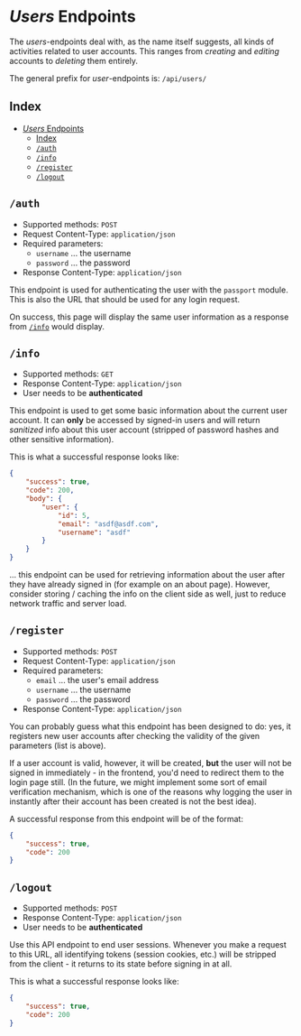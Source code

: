 # _Users_ Endpoints

The _users_-endpoints deal with, as the name itself suggests, all kinds of activities related to user accounts. This ranges from _creating_ and _editing_ accounts to _deleting_ them entirely.

The general prefix for _user_-endpoints is: `/api/users/`

## Index

- [_Users_ Endpoints](#users-endpoints)
  - [Index](#index)
  - [`/auth`](#auth)
  - [`/info`](#info)
  - [`/register`](#register)
  - [`/logout`](#logout)

## `/auth`

* Supported methods: `POST`
* Request Content-Type: `application/json`
* Required parameters:
  * `username` ... the username
  * `password` ... the password
* Response Content-Type: `application/json`

This endpoint is used for authenticating the user with the `passport` module. This is also the URL that should be used for any login request.

On success, this page will display the same user information as a response from [`/info`](#info) would display.

## `/info`

* Supported methods: `GET`
* Response Content-Type: `application/json`
* User needs to be **authenticated**

This endpoint is used to get some basic information about the current user account. It can **only** be accessed by signed-in users and will return _sanitized_ info about this user account (stripped of password hashes and other sensitive information).

This is what a successful response looks like:

```json
{
    "success": true,
    "code": 200,
    "body": {
        "user": {
            "id": 5,
            "email": "asdf@asdf.com",
            "username": "asdf"
        }
    }
}
```

... this endpoint can be used for retrieving information about the user after they have already signed in (for example on an about page). However, consider storing / caching the info on the client side as well, just to reduce network traffic and server load.

## `/register`

* Supported methods: `POST`
* Request Content-Type: `application/json`
* Required parameters:
  * `email` ... the user's email address
  * `username` ... the username
  * `password` ... the password
* Response Content-Type: `application/json`

You can probably guess what this endpoint has been designed to do: yes, it registers new user accounts after checking the validity of the given parameters (list is above).

If a user account is valid, however, it will be created, **but** the user will not be signed in immediately - in the frontend, you'd need to redirect them to the login page still. (In the future, we might implement some sort of email verification mechanism, which is one of the reasons why logging the user in instantly after their account has been created is not the best idea).

A successful response from this endpoint will be of the format:

```json
{
    "success": true,
    "code": 200
}
```

## `/logout`

* Supported methods: `POST`
* Response Content-Type: `application/json`
* User needs to be **authenticated**

Use this API endpoint to end user sessions. Whenever you make a request to this URL, all identifying tokens (session cookies, etc.) will be stripped from the client - it returns to its state before signing in at all.

This is what a successful response looks like:

```json
{
    "success": true,
    "code": 200
}
```

